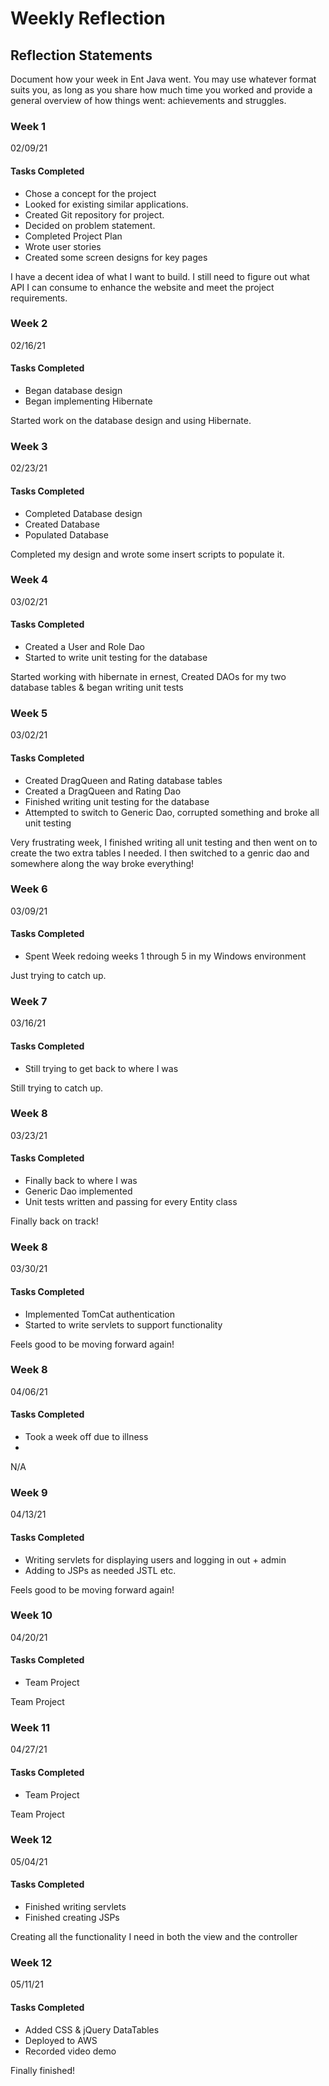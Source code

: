 <h1>Weekly Reflection</h1>

<h2>Reflection Statements</h2>

<p>
    Document how your week in Ent Java went. You may use whatever format suits you, 
    as long as you share how much time you worked and provide a general overview 
    of how things went: achievements and struggles.
</p>

<h3>Week 1</h3>

<p>02/09/21</p>

<h4>Tasks Completed</h4>
<ul>
<li>Chose a concept for the project</li>
<li>Looked for existing similar applications.</li>
<li>Created Git repository for project.</li>
<li>Decided on problem statement.</li>
<li>Completed Project Plan</li>
<li>Wrote user stories</li>
<li>Created some screen designs for key pages</li>
</ul>

<p>
    I have a decent idea of what I want to build. I still need to figure out what API I can consume 
    to enhance the website and meet the project requirements. 
</p>

<h3>Week 2</h3>

<p>02/16/21</p>

<h4>Tasks Completed</h4>
<ul>
<li>Began database design</li>
<li>Began implementing Hibernate</li>
</ul>

<p>
    Started work on the database design and using Hibernate.
</p>

<h3>Week 3</h3>

<p>02/23/21</p>

<h4>Tasks Completed</h4>
<ul>
<li>Completed Database design</li>
<li>Created Database</li>
<li>Populated Database</li>
</ul>

<p>
   Completed my design and wrote some insert scripts to populate it.
</p>

<h3>Week 4</h3>

<p>03/02/21</p>

<h4>Tasks Completed</h4>
<ul>
<li>Created a User and Role Dao</li>
<li>Started to write unit testing for the database</li>
</ul>

<p>
   Started working with hibernate in ernest, Created DAOs for my two database tables & began writing unit tests
</p>

<h3>Week 5</h3>

<p>03/02/21</p>

<h4>Tasks Completed</h4>
<ul>
<li>Created DragQueen and Rating database tables</li>
<li>Created a DragQueen and Rating Dao</li>
<li>Finished writing unit testing for the database</li>
<li>Attempted to switch to Generic Dao, corrupted something and broke all unit testing</li>
</ul>

<p>
   Very frustrating week, I finished writing all unit testing and then went on to create the two extra
    tables I needed. I then switched to a genric dao and somewhere along the way broke everything!
</p>

<h3>Week 6</h3>

<p>03/09/21</p>

<h4>Tasks Completed</h4>
<ul>
<li>Spent Week redoing weeks 1 through 5 in my Windows environment</li>
</ul>

<p>
   Just trying to catch up.
</p>

<h3>Week 7</h3>

<p>03/16/21</p>

<h4>Tasks Completed</h4>
<ul>
<li>Still trying to get back to where I was</li>
</ul>

<p>
   Still trying to catch up.
</p>

<h3>Week 8</h3>

<p>03/23/21</p>

<h4>Tasks Completed</h4>
<ul>
<li>Finally back to where I was</li>
<li>Generic Dao implemented</li>
<li>Unit tests written and passing for every Entity class</li>
</ul>

<p>
  Finally back on track!
</p>


<h3>Week 8</h3>

<p>03/30/21</p>

<h4>Tasks Completed</h4>
<ul>
<li>Implemented TomCat authentication</li>
<li>Started to write servlets to support functionality</li>
</ul>

<p>
  Feels good to be moving forward again!
</p>

<h3>Week 8</h3>

<p>04/06/21</p>

<h4>Tasks Completed</h4>
<ul>
<li>Took a week off due to illness</li>
<li></li>
</ul>

<p>
  N/A
</p>

<h3>Week 9</h3>

<p>04/13/21</p>

<h4>Tasks Completed</h4>
<ul>
<li>Writing servlets for displaying users and logging in out + admin</li>
<li>Adding to JSPs as needed JSTL etc.</li>
</ul>

<p>
  Feels good to be moving forward again!
</p>

<h3>Week 10</h3>

<p>04/20/21</p>

<h4>Tasks Completed</h4>
<ul>
<li>Team Project</li>
</ul>

<p>
  Team Project
</p>

<h3>Week 11</h3>

<p>04/27/21</p>

<h4>Tasks Completed</h4>
<ul>
<li>Team Project</li>
</ul>

<p>
  Team Project
</p>

<h3>Week 12</h3>

<p>05/04/21</p>

<h4>Tasks Completed</h4>
<ul>
<li>Finished writing servlets</li>
<li>Finished creating JSPs</li>
</ul>

<p>
  Creating all the functionality I need in both the view and the controller
</p>

<h3>Week 12</h3>

<p>05/11/21</p>

<h4>Tasks Completed</h4>
<ul>
<li>Added CSS & jQuery DataTables</li>
<li>Deployed to AWS</li>
<li>Recorded video demo</li>
</ul>

<p>
  Finally finished!
</p>
